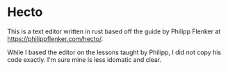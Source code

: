 # Hecto

This is a text editor written in rust based off the guide by Philipp Flenker at https://philippflenker.com/hecto/.

While I based the editor on the lessons taught by Philipp, I did not copy his code exactly. I'm sure mine is less idomatic and clear.
